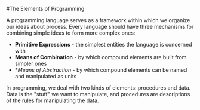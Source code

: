 #The Elements of Programming

A programming language serves as a framework within which we organize our ideas about process.
Every language should have three mechanisms for combining simple ideas to form more complex ones:

* **Primitive Expressions** - the simplest entities the language is concerned with
* **Means of Combination** - by which compound elements are built from simpler ones
* **Means of Abstraction* - by which compound elements can be named and manipulated as units

In programming, we deal with two kinds of elements: procedures and data. Data is the "stuff" we
want to manipulate, and procedures are descriptions of the rules for manipulating the data.